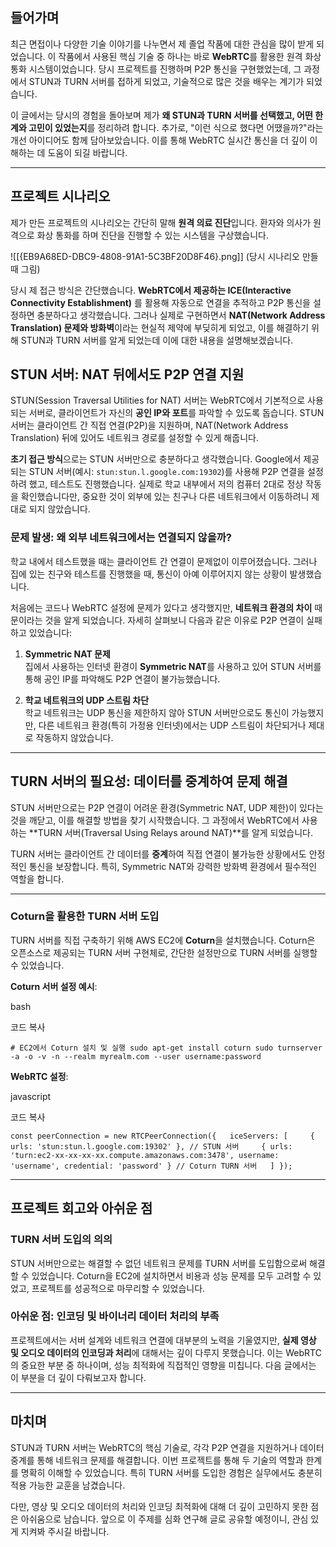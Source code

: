 ## 들어가며

최근 면접이나 다양한 기술 이야기를 나누면서 제 졸업 작품에 대한 관심을 많이 받게 되었습니다. 이 작품에서 사용된 핵심 기술 중 하나는 바로 **WebRTC**를 활용한 원격 화상 통화 시스템이었습니다. 당시 프로젝트를 진행하며 P2P 통신을 구현했었는데, 그 과정에서 STUN과 TURN 서버를 접하게 되었고, 기술적으로 많은 것을 배우는 계기가 되었습니다.

이 글에서는 당시의 경험을 돌아보며 제가 **왜 STUN과 TURN 서버를 선택했고, 어떤 한계와 고민이 있었는지**를 정리하려 합니다. 추가로, "이런 식으로 했다면 어땠을까?"라는 개선 아이디어도 함께 담아보았습니다. 이를 통해 WebRTC 실시간 통신을 더 깊이 이해하는 데 도움이 되길 바랍니다.


---

## 프로젝트 시나리오

제가 만든 프로젝트의 시나리오는 간단히 말해 **원격 의료 진단**입니다. 환자와 의사가 원격으로 화상 통화를 하며 진단을 진행할 수 있는 시스템을 구상했습니다.

![[{EB9A68ED-DBC9-4808-91A1-5C3BF20D8F46}.png]]
(당시 시나리오 만들 때 그림)

당시 제 접근 방식은 간단했습니다. **WebRTC에서 제공하는 ICE(Interactive Connectivity Establishment)** 를 활용해 자동으로 연결을 추적하고 P2P 통신을 설정하면 충분하다고 생각했습니다. 그러나 실제로 구현하면서 **NAT(Network Address Translation) 문제와 방화벽**이라는 현실적 제약에 부딪히게 되었고, 이를 해결하기 위해 STUN과 TURN 서버를 알게 되었는데 이에 대한 내용을 설명해보겠습니다.

## STUN 서버: NAT 뒤에서도 P2P 연결 지원

STUN(Session Traversal Utilities for NAT) 서버는 WebRTC에서 기본적으로 사용되는 서버로, 클라이언트가 자신의 **공인 IP와 포트**를 파악할 수 있도록 돕습니다. STUN 서버는 클라이언트 간 직접 연결(P2P)을 지원하며, NAT(Network Address Translation) 뒤에 있어도 네트워크 경로를 설정할 수 있게 해줍니다.

**초기 접근 방식**으로는 STUN 서버만으로 충분하다고 생각했습니다. Google에서 제공되는 STUN 서버(예시: `stun:stun.l.google.com:19302`)를 사용해 P2P 연결을 설정하려 했고, 테스트도 진행했습니다.
실제로 학교 내부에서 저의 컴퓨터 2대로 정상 작동을 확인했습니다만, 중요한 것이 외부에 있는 친구나 다른 네트워크에서 이동하려니 제대로 되지 않았습니다.

### 문제 발생: 왜 외부 네트워크에서는 연결되지 않을까?

학교 내에서 테스트했을 때는 클라이언트 간 연결이 문제없이 이루어졌습니다. 그러나 집에 있는 친구와 테스트를 진행했을 때, 통신이 아예 이루어지지 않는 상황이 발생했습니다.

처음에는 코드나 WebRTC 설정에 문제가 있다고 생각했지만, **네트워크 환경의 차이** 때문이라는 것을 알게 되었습니다. 자세히 살펴보니 다음과 같은 이유로 P2P 연결이 실패하고 있었습니다:

1. **Symmetric NAT 문제**  
    집에서 사용하는 인터넷 환경이 **Symmetric NAT**를 사용하고 있어 STUN 서버를 통해 공인 IP를 파악해도 P2P 연결이 불가능했습니다.
    
2. **학교 네트워크의 UDP 스트림 차단**  
    학교 네트워크는 UDP 통신을 제한하지 않아 STUN 서버만으로도 통신이 가능했지만, 다른 네트워크 환경(특히 가정용 인터넷)에서는 UDP 스트림이 차단되거나 제대로 작동하지 않았습니다.
    

---

## TURN 서버의 필요성: 데이터를 중계하여 문제 해결

STUN 서버만으로는 P2P 연결이 어려운 환경(Symmetric NAT, UDP 제한)이 있다는 것을 깨닫고, 이를 해결할 방법을 찾기 시작했습니다. 그 과정에서 WebRTC에서 사용하는 **TURN 서버(Traversal Using Relays around NAT)**를 알게 되었습니다.

TURN 서버는 클라이언트 간 데이터를 **중계**하여 직접 연결이 불가능한 상황에서도 안정적인 통신을 보장합니다. 특히, Symmetric NAT와 강력한 방화벽 환경에서 필수적인 역할을 합니다.

---

### Coturn을 활용한 TURN 서버 도입

TURN 서버를 직접 구축하기 위해 AWS EC2에 **Coturn**을 설치했습니다. Coturn은 오픈소스로 제공되는 TURN 서버 구현체로, 간단한 설정만으로 TURN 서버를 실행할 수 있었습니다.

**Coturn 서버 설정 예시**:

bash

코드 복사

`# EC2에서 Coturn 설치 및 실행 sudo apt-get install coturn sudo turnserver -a -o -v -n --realm myrealm.com --user username:password`

**WebRTC 설정**:

javascript

코드 복사

`const peerConnection = new RTCPeerConnection({   iceServers: [     { urls: 'stun:stun.l.google.com:19302' }, // STUN 서버     { urls: 'turn:ec2-xx-xx-xx-xx.compute.amazonaws.com:3478', username: 'username', credential: 'password' } // Coturn TURN 서버   ] });`

---

## 프로젝트 회고와 아쉬운 점

### TURN 서버 도입의 의의

STUN 서버만으로는 해결할 수 없던 네트워크 문제를 TURN 서버를 도입함으로써 해결할 수 있었습니다. Coturn을 EC2에 설치하면서 비용과 성능 문제를 모두 고려할 수 있었고, 프로젝트를 성공적으로 마무리할 수 있었습니다.

### 아쉬운 점: 인코딩 및 바이너리 데이터 처리의 부족

프로젝트에서는 서버 설계와 네트워크 연결에 대부분의 노력을 기울였지만, **실제 영상 및 오디오 데이터의 인코딩과 처리**에 대해서는 깊이 다루지 못했습니다. 이는 WebRTC의 중요한 부분 중 하나이며, 성능 최적화에 직접적인 영향을 미칩니다. 다음 글에서는 이 부분을 더 깊이 다뤄보고자 합니다.

---

## 마치며

STUN과 TURN 서버는 WebRTC의 핵심 기술로, 각각 P2P 연결을 지원하거나 데이터 중계를 통해 네트워크 문제를 해결합니다. 이번 프로젝트를 통해 두 기술의 역할과 한계를 명확히 이해할 수 있었습니다. 특히 TURN 서버를 도입한 경험은 실무에서도 충분히 적용 가능한 교훈을 남겼습니다.

다만, 영상 및 오디오 데이터의 처리와 인코딩 최적화에 대해 더 깊이 고민하지 못한 점은 아쉬움으로 남습니다. 앞으로 이 주제를 심화 연구해 글로 공유할 예정이니, 관심 있게 지켜봐 주시길 바랍니다.